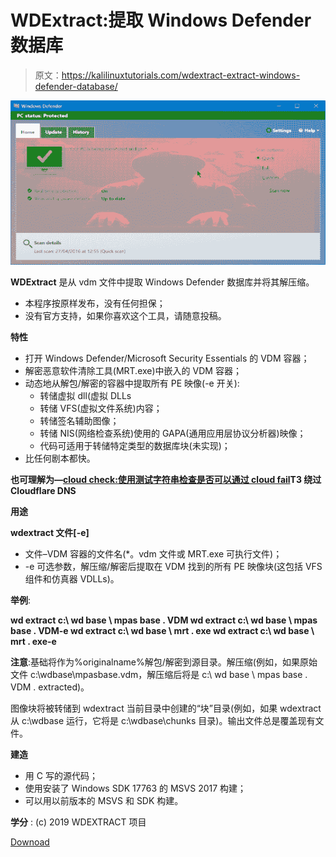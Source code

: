 # WDExtract:提取 Windows Defender 数据库

> 原文：<https://kalilinuxtutorials.com/wdextract-extract-windows-defender-database/>

[![WDExtract : Extract Windows Defender database](img/27ac6acf78d0b44230f2e74fb6f9c719.png "WDExtract : Extract Windows Defender database")](https://1.bp.blogspot.com/-74rtEHWKxpc/XUUtob82i3I/AAAAAAAABoI/dQl2VmPIv74NOYaNiOrieBig66sev8rjQCLcBGAs/s1600/Windows%2BDefender%2Bdatabase.png)

**WDExtract** 是从 vdm 文件中提取 Windows Defender 数据库并将其解压缩。

*   本程序按原样发布，没有任何担保；
*   没有官方支持，如果你喜欢这个工具，请随意投稿。

**特性**

*   打开 Windows Defender/Microsoft Security Essentials 的 VDM 容器；
*   解密恶意软件清除工具(MRT.exe)中嵌入的 VDM 容器；
*   动态地从解包/解密的容器中提取所有 PE 映像(-e 开关):
    *   转储虚拟 dll(虚拟 DLLs
    *   转储 VFS(虚拟文件系统)内容；
    *   转储签名辅助图像；
    *   转储 NIS(网络检查系统)使用的 GAPA(通用应用层协议分析器)映像；
    *   代码可适用于转储特定类型的数据库块(未实现)；
*   比任何剧本都快。

**也可理解为—[cloud check:使用测试字符串检查是否可以通过 cloud fail](https://kalilinuxtutorials.com/cloudcheck-cloudflare-dns-bypass-cloudfail/)T3 绕过 Cloudflare DNS**

**用途**

**wdextract 文件[-e]**

*   文件–VDM 容器的文件名(*。vdm 文件或 MRT.exe 可执行文件)；
*   -e 可选参数，解压缩/解密后提取在 VDM 找到的所有 PE 映像块(这包括 VFS 组件和仿真器 VDLLs)。

**举例**:

**wd extract c:\ wd base \ mpas base . VDM
wd extract c:\ wd base \ mpas base . VDM-e
wd extract c:\ wd base \ mrt . exe
wd extract c:\ wd base \ mrt . exe-e**

**注意**:基础将作为%originalname%解包/解密到源目录。解压缩(例如，如果原始文件 c:\wdbase\mpasbase.vdm，解压缩后将是 c:\ wd base \ mpas base . VDM . extracted)。

图像块将被转储到 wdextract 当前目录中创建的“块”目录(例如，如果 wdextract 从 c:\wdbase 运行，它将是 c:\wdbase\chunks 目录)。输出文件总是覆盖现有文件。

**建造**

*   用 C 写的源代码；
*   使用安装了 Windows SDK 17763 的 MSVS 2017 构建；
*   可以用以前版本的 MSVS 和 SDK 构建。

**学分** : (c) 2019 WDEXTRACT 项目

[Downoad](https://github.com/hfiref0x/WDExtract)